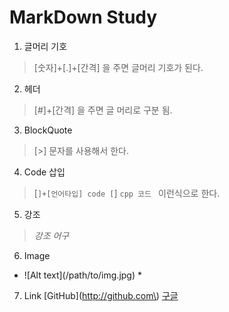# MarkDown Study


1. 글머리 기호 
>[숫자]+[.]+[간격] 을 주면 글머리 기호가 된다.

2. 헤더 
>[#]+[간격] 을 주면 글 머리로 구분 됨.

3. BlockQuote
>[>] 문자를 사용해서 한다.

4. Code 삽입
>[```]+[언어타입] code [```]
>```cpp 코드 ``` 이런식으로 한다.

5. 강조 
>*강조 어구*

6. Image
* \!\[Alt text\](/path/to/img.jpg) *

7. Link
\[GitHub\]\(http://github.com\)
[구글](http://google.co.kr)